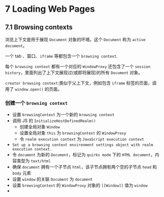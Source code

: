 # 7 Loading Web Pages

## 7.1 Browsing contexts 

浏览上下文是用于展现 `Document` 对象的环境。这个 `Document` 称为 `active document`。

一个 tab 、窗口、`iframe` 等都包含一个 `browsing context`.

每个 `browsing context` 都有一个对应的 `WindowProxy`
还包含了一个 `session history`，里面列出了上下文展现过(或即将展现)的所有 `Document` 对象。

`creator browsing context`:类似于父上下文，例如包含 `iframe` 标签的页面，调用了 `window.open()` 的页面。

### 创建一个 `browsing context`

- 设置 `browsingContext` 为一个新的 `browsing context`
- 调用 JS 的 `InitializeHostDefinedRealm()`
  - 创建全局对象 `Window`
  - 设置全局对象 `this` 为 `browsingContext` 的 `WindowProxy`
  - 令 `realm execution context` 为 `JavaScript execution context`
- `Set up a browsing context environment settings object with realm execution context.`
- 令 `document` 为新的 `Document`，标记为 `quirks mode` 下的 `HTML document`，内容类型为 `text/html`
- 确保 `document` 拥有一个子节点 `html`，该子节点拥有两个空的子节点 `head` 和 `body` 元素
- 设置 `window` 的关联 `Document` 为 `document`
- 设置 `browsingContext` 的 `WindowProxy` 对象的 `[[Window]]` 值为 `window`
- 

